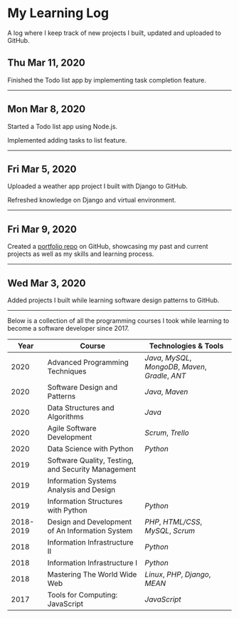# My Learning Log
A log where I keep track of new projects I built, updated and uploaded to GitHub.

## Thu Mar 11, 2020
Finished the Todo list app by implementing task completion feature.
________________

## Mon Mar 8, 2020
Started a Todo list app using Node.js.

Implemented adding tasks to list feature.
________________

## Fri Mar 5, 2020
Uploaded a weather app project I built with Django to GitHub.

Refreshed knowledge on Django and virtual environment.
________________

## Fri Mar 9, 2020
Created a [portfolio repo](https://github.com/lanyshi/portfolio) on GitHub, showcasing my past and current projects as well as my skills and learning process.
________________

## Wed Mar 3, 2020
Added projects I built while learning software design patterns to GitHub.
________________

Below is a collection of all the programming courses I took while learning to become a software developer since 2017.

Year|Course|Technologies & Tools
----|-------|-----------------------
2020|Advanced Programming Techniques|_Java_, _MySQL_, _MongoDB_, _Maven_, _Gradle_, _ANT_
2020|Software Design and Patterns|_Java_, _Maven_
2020|Data Structures and Algorithms|_Java_
2020|Agile Software Development|_Scrum_, _Trello_
2020|Data Science with Python|_Python_
2019|Software Quality, Testing, and Security Management|
2019|Information Systems Analysis and Design|
2019|Information Structures with Python|_Python_
2018-2019|Design and Development of An Information System|_PHP_, _HTML/CSS_, _MySQL_, _Scrum_
2018|Information Infrastructure II|_Python_
2018|Information Infrastructure I|_Python_
2018|Mastering The World Wide Web|_Linux_, _PHP_, _Django_, _MEAN_
2017|Tools for Computing: JavaScript|_JavaScript_

